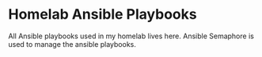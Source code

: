 # Homelab Ansible Playbooks
All Ansible playbooks used in my homelab lives here. 
Ansible Semaphore is used to manage the ansible playbooks.
